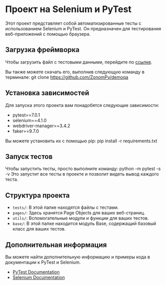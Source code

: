 # Проект на Selenium и PyTest

Этот проект представляет собой автоматизированные тесты с использованием Selenium и PyTest. Он предназначен для тестирования веб-приложений с помощью браузера.
## Загрузка фреймворка

Чтобы загрузить файл с тестовыми данными, перейдите по [ссылке](https://github.com/ZonomPy/demoqa).

Вы также можете скачать его, выполнив следующую команду в терминале: git clone https://github.com/ZonomPy/demoqa

## Установка зависимостей

Для запуска этого проекта вам понадобятся следующие зависимости:

- pytest==7.0.1
- selenium==4.1.0
- webdriver-manager==3.4.2
- faker==9.7.0

Вы можете установить их с помощью pip:
    pip install -r requirements.txt

## Запуск тестов

Чтобы запустить тесты, просто выполните команду:
python -m pytest -s -v
Это запустит все тесты в проекте и позволит видеть вывод каждого теста.

## Структура проекта

- `tests/`: В этой папке находятся файлы с тестами.
- `pages/`: Здесь хранятся Page Objects для ваших веб-страниц.
- `utils/`: Вспомогательные модули и функции для ваших тестов.
- `base/`: В этой папке находится модуль Base, содержащий базовый класс для ваших тестов.


## Дополнительная информация

Вы можете найти дополнительную информацию и примеры кода в документации к PyTest и Selenium.

- [PyTest Documentation](https://docs.pytest.org/en/7.0.1/)
- [Selenium Documentation](https://www.selenium.dev/documentation/en/)
